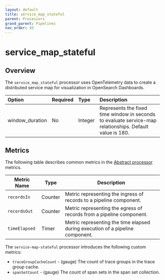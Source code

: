 ```yaml
---
layout: default
title: service_map_stateful
parent: Processors
grand_parent: Pipelines
nav_order: 45
---
```


# service_map_stateful

## Overview

The `service_map_stateful` processor uses OpenTelemetry data to create a distributed service map for visualization in OpenSearch Dashboards.

Option | Required | Type | Description
:--- | :--- | :--- | :---
window_duration | No | Integer | Represents the fixed time window in seconds to evaluate service-map relationships. Default value is 180.

<!---## Configuration

Content will be added to this section.--->

## Metrics

The following table describes common metrics in the [Abstract processor](https://github.com/opensearch-project/data-prepper/blob/main/data-prepper-api/src/main/java/org/opensearch/dataprepper/model/processor/AbstractProcessor.java) metrics.

| Metric Name | Type | Description |
| ------------- | ---- | -----------|
| `recordsIn` | Counter | Metric representing the ingress of records to a pipeline component. |
| `recordsOut` | Counter | Metric representing the egress of records from a pipeline component. |
| `timeElapsed` | Timer | Metric representing the time elapsed during execution of a pipeline component. |

The `service-map-stateful` processor introduces the following custom metrics:


* `traceGroupCacheCount` - (gauge) The count of trace groups in the trace group cache.
* `spanSetCount` - (gauge) The count of span sets in the span set collection.